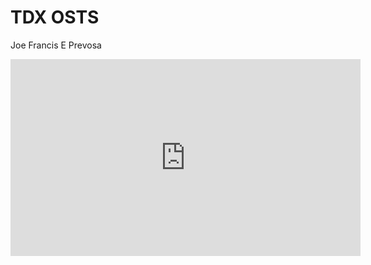 # TDX OSTS
Joe Francis E Prevosa 

<iframe width="560" height="315" src="https://youtu.be/I8wl9NVSSQg?list=PLUOdSG-n1jg3n6A0fCMEhUzn2CMh88jDO" title="YouTube video player" frameborder="0" allow="accelerometer; autoplay; clipboardwrite; encrypted-media; gyroscope; picture-in-picture; web-share" allowfullscreen></iframe>



